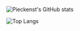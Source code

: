 ![Pieckenst's GitHub stats](https://github-readme-stats.vercel.app/api?username=pieckenst&theme=dark)

![Top Langs](https://github-readme-stats.vercel.app/api/top-langs/?username=pieckenst&theme=dark) 
